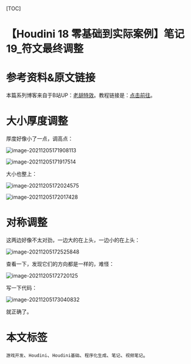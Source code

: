 [TOC]

# 【Houdini 18 零基础到实际案例】笔记 19_符文最终调整

# 参考资料&原文链接

本篇系列博客来自于B站UP：[老胡特效](https://space.bilibili.com/324928136)。教程链接是：[点击前往](https://www.bilibili.com/video/BV1Hi4y187Ww)。

# 大小厚度调整

厚度好像小了一点，调高点：

![image-20211205171908113](https://sin998-blog-image.oss-cn-beijing.aliyuncs.com/images/202112051719288.png)

![image-20211205171917514](https://sin998-blog-image.oss-cn-beijing.aliyuncs.com/images/202112051719551.png)

大小也整上：

![image-20211205172024575](https://sin998-blog-image.oss-cn-beijing.aliyuncs.com/images/202112051720583.png)

![image-20211205172017428](https://sin998-blog-image.oss-cn-beijing.aliyuncs.com/images/202112051720306.png)

# 对称调整

这两边好像不太对劲，一边大的在上头，一边小的在上头：

![image-20211205172525848](https://sin998-blog-image.oss-cn-beijing.aliyuncs.com/images/202112051725994.png)

查看一下，发现它们的方向都是一样的，难怪：

![image-20211205172720125](https://sin998-blog-image.oss-cn-beijing.aliyuncs.com/images/202112051727652.png)

写一下代码：

![image-20211205173040832](https://sin998-blog-image.oss-cn-beijing.aliyuncs.com/images/202112051730850.png)

就正确了。

# 本文标签

`游戏开发`、`Houdini`、`Houdini基础`、`程序化生成`、`笔记`、`视频笔记`。
